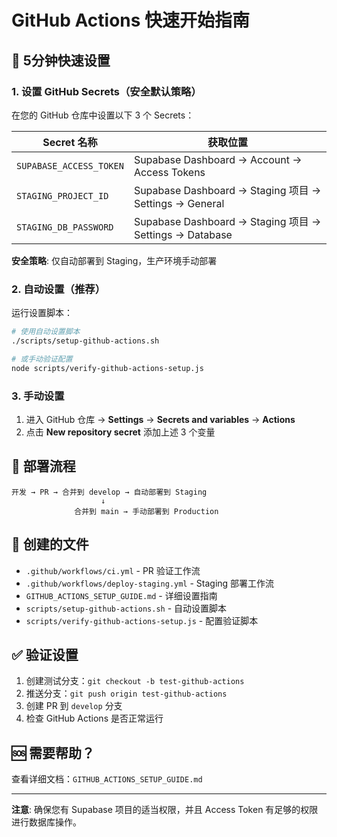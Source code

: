 # GitHub Actions 快速开始指南

## 🚀 5分钟快速设置

### 1. 设置 GitHub Secrets（安全默认策略）

在您的 GitHub 仓库中设置以下 3 个 Secrets：

| Secret 名称 | 获取位置 |
|------------|----------|
| `SUPABASE_ACCESS_TOKEN` | Supabase Dashboard → Account → Access Tokens |
| `STAGING_PROJECT_ID` | Supabase Dashboard → Staging 项目 → Settings → General |
| `STAGING_DB_PASSWORD` | Supabase Dashboard → Staging 项目 → Settings → Database |

**安全策略**: 仅自动部署到 Staging，生产环境手动部署

### 2. 自动设置（推荐）

运行设置脚本：

```bash
# 使用自动设置脚本
./scripts/setup-github-actions.sh

# 或手动验证配置
node scripts/verify-github-actions-setup.js
```

### 3. 手动设置

1. 进入 GitHub 仓库 → **Settings** → **Secrets and variables** → **Actions**
2. 点击 **New repository secret** 添加上述 3 个变量

## 🔄 部署流程

```
开发 → PR → 合并到 develop → 自动部署到 Staging
                    ↓
              合并到 main → 手动部署到 Production
```

## 📁 创建的文件

- `.github/workflows/ci.yml` - PR 验证工作流
- `.github/workflows/deploy-staging.yml` - Staging 部署工作流
- `GITHUB_ACTIONS_SETUP_GUIDE.md` - 详细设置指南
- `scripts/setup-github-actions.sh` - 自动设置脚本
- `scripts/verify-github-actions-setup.js` - 配置验证脚本

## ✅ 验证设置

1. 创建测试分支：`git checkout -b test-github-actions`
2. 推送分支：`git push origin test-github-actions`
3. 创建 PR 到 `develop` 分支
4. 检查 GitHub Actions 是否正常运行

## 🆘 需要帮助？

查看详细文档：`GITHUB_ACTIONS_SETUP_GUIDE.md`

---

**注意**: 确保您有 Supabase 项目的适当权限，并且 Access Token 有足够的权限进行数据库操作。
